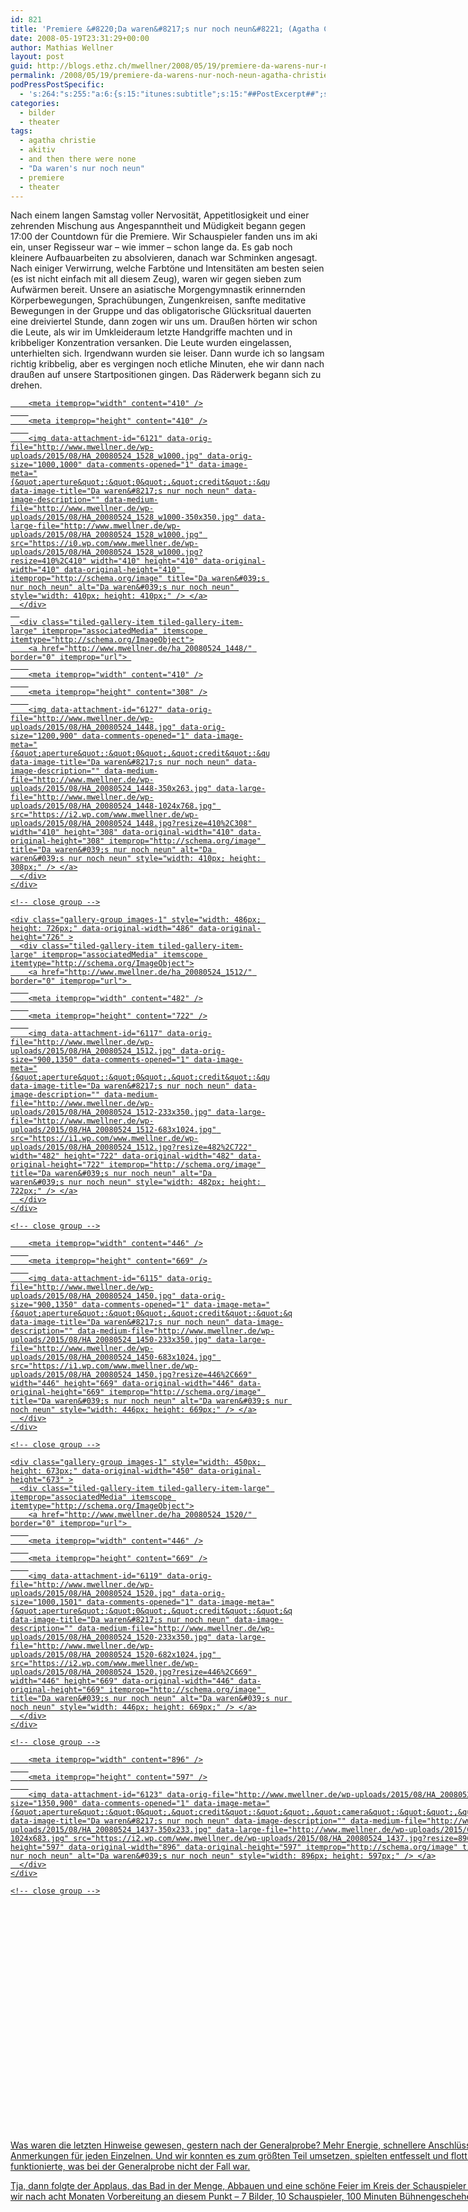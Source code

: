 ```yaml
---
id: 821
title: 'Premiere &#8220;Da waren&#8217;s nur noch neun&#8221; (Agatha Christie)'
date: 2008-05-19T23:31:29+00:00
author: Mathias Wellner
layout: post
guid: http://blogs.ethz.ch/mwellner/2008/05/19/premiere-da-warens-nur-noch-neun-agatha-christie/
permalink: /2008/05/19/premiere-da-warens-nur-noch-neun-agatha-christie/
podPressPostSpecific:
  - 's:264:"s:255:"a:6:{s:15:"itunes:subtitle";s:15:"##PostExcerpt##";s:14:"itunes:summary";s:15:"##PostExcerpt##";s:15:"itunes:keywords";s:17:"##WordPressCats##";s:13:"itunes:author";s:10:"##Global##";s:15:"itunes:explicit";s:7:"Default";s:12:"itunes:block";s:7:"Default";}";";'
categories:
  - bilder
  - theater
tags:
  - agatha christie
  - akitiv
  - and then there were none
  - "Da waren's nur noch neun"
  - premiere
  - theater
---
```

Nach einem langen Samstag voller Nervosität, Appetitlosigkeit und einer zehrenden Mischung aus Angespanntheit und Müdigkeit begann gegen 17:00 der Countdown für die Premiere. Wir Schauspieler fanden uns im aki ein, unser Regisseur war &#8211; wie immer &#8211; schon lange da. Es gab noch kleinere Aufbauarbeiten zu absolvieren, danach war Schminken angesagt. Nach einiger Verwirrung, welche Farbtöne und Intensitäten am besten seien (es ist nicht einfach mit all diesem Zeug), waren wir gegen sieben zum Aufwärmen bereit. Unsere an asiatische Morgengymnastik erinnernden Körperbewegungen, Sprachübungen, Zungenkreisen, sanfte meditative Bewegungen in der Gruppe und das obligatorische Glücksritual dauerten eine dreiviertel Stunde, dann zogen wir uns um. Draußen hörten wir schon die Leute, als wir im Umkleideraum letzte Handgriffe machten und in kribbeliger Konzentration versanken. Die Leute wurden eingelassen, unterhielten sich. Irgendwann wurden sie leiser. Dann wurde ich so langsam richtig kribbelig, aber es vergingen noch etliche Minuten, ehe wir dann nach draußen auf unsere Startpositionen gingen. Das Räderwerk begann sich zu drehen.

<div class="tiled-gallery type-rectangular tiled-gallery-unresized" data-original-width="900" data-carousel-extra='{&quot;blog_id&quot;:1,&quot;permalink&quot;:&quot;http:\/\/www.mwellner.de\/2008\/05\/19\/premiere-da-warens-nur-noch-neun-agatha-christie\/&quot;,&quot;likes_blog_id&quot;:&quot;9056871&quot;}' itemscope itemtype="http://schema.org/ImageGallery" >
  <div class="gallery-row" style="width: 900px; height: 726px;" data-original-width="900" data-original-height="726" >
    <div class="gallery-group images-2" style="width: 414px; height: 726px;" data-original-width="414" data-original-height="726" >
      <div class="tiled-gallery-item tiled-gallery-item-large" itemprop="associatedMedia" itemscope itemtype="http://schema.org/ImageObject">
        <a href="http://www.mwellner.de/ha_20080524_1528_w1000/" border="0" itemprop="url"> 
        
        <meta itemprop="width" content="410" />
        
        <meta itemprop="height" content="410" />
        
        <img data-attachment-id="6121" data-orig-file="http://www.mwellner.de/wp-uploads/2015/08/HA_20080524_1528_w1000.jpg" data-orig-size="1000,1000" data-comments-opened="1" data-image-meta="{&quot;aperture&quot;:&quot;0&quot;,&quot;credit&quot;:&quot;&quot;,&quot;camera&quot;:&quot;&quot;,&quot;caption&quot;:&quot;&quot;,&quot;created_timestamp&quot;:&quot;0&quot;,&quot;copyright&quot;:&quot;&quot;,&quot;focal_length&quot;:&quot;0&quot;,&quot;iso&quot;:&quot;0&quot;,&quot;shutter_speed&quot;:&quot;0&quot;,&quot;title&quot;:&quot;&quot;,&quot;orientation&quot;:&quot;0&quot;}" data-image-title="Da waren&#8217;s nur noch neun" data-image-description="" data-medium-file="http://www.mwellner.de/wp-uploads/2015/08/HA_20080524_1528_w1000-350x350.jpg" data-large-file="http://www.mwellner.de/wp-uploads/2015/08/HA_20080524_1528_w1000.jpg" src="https://i0.wp.com/www.mwellner.de/wp-uploads/2015/08/HA_20080524_1528_w1000.jpg?resize=410%2C410" width="410" height="410" data-original-width="410" data-original-height="410" itemprop="http://schema.org/image" title="Da waren&#039;s nur noch neun" alt="Da waren&#039;s nur noch neun" style="width: 410px; height: 410px;" /> </a>
      </div>
      
      <div class="tiled-gallery-item tiled-gallery-item-large" itemprop="associatedMedia" itemscope itemtype="http://schema.org/ImageObject">
        <a href="http://www.mwellner.de/ha_20080524_1448/" border="0" itemprop="url"> 
        
        <meta itemprop="width" content="410" />
        
        <meta itemprop="height" content="308" />
        
        <img data-attachment-id="6127" data-orig-file="http://www.mwellner.de/wp-uploads/2015/08/HA_20080524_1448.jpg" data-orig-size="1200,900" data-comments-opened="1" data-image-meta="{&quot;aperture&quot;:&quot;0&quot;,&quot;credit&quot;:&quot;&quot;,&quot;camera&quot;:&quot;&quot;,&quot;caption&quot;:&quot;&quot;,&quot;created_timestamp&quot;:&quot;0&quot;,&quot;copyright&quot;:&quot;&quot;,&quot;focal_length&quot;:&quot;0&quot;,&quot;iso&quot;:&quot;0&quot;,&quot;shutter_speed&quot;:&quot;0&quot;,&quot;title&quot;:&quot;&quot;,&quot;orientation&quot;:&quot;0&quot;}" data-image-title="Da waren&#8217;s nur noch neun" data-image-description="" data-medium-file="http://www.mwellner.de/wp-uploads/2015/08/HA_20080524_1448-350x263.jpg" data-large-file="http://www.mwellner.de/wp-uploads/2015/08/HA_20080524_1448-1024x768.jpg" src="https://i2.wp.com/www.mwellner.de/wp-uploads/2015/08/HA_20080524_1448.jpg?resize=410%2C308" width="410" height="308" data-original-width="410" data-original-height="308" itemprop="http://schema.org/image" title="Da waren&#039;s nur noch neun" alt="Da waren&#039;s nur noch neun" style="width: 410px; height: 308px;" /> </a>
      </div>
    </div>
    
    <!-- close group -->
    
    <div class="gallery-group images-1" style="width: 486px; height: 726px;" data-original-width="486" data-original-height="726" >
      <div class="tiled-gallery-item tiled-gallery-item-large" itemprop="associatedMedia" itemscope itemtype="http://schema.org/ImageObject">
        <a href="http://www.mwellner.de/ha_20080524_1512/" border="0" itemprop="url"> 
        
        <meta itemprop="width" content="482" />
        
        <meta itemprop="height" content="722" />
        
        <img data-attachment-id="6117" data-orig-file="http://www.mwellner.de/wp-uploads/2015/08/HA_20080524_1512.jpg" data-orig-size="900,1350" data-comments-opened="1" data-image-meta="{&quot;aperture&quot;:&quot;0&quot;,&quot;credit&quot;:&quot;&quot;,&quot;camera&quot;:&quot;&quot;,&quot;caption&quot;:&quot;&quot;,&quot;created_timestamp&quot;:&quot;0&quot;,&quot;copyright&quot;:&quot;&quot;,&quot;focal_length&quot;:&quot;0&quot;,&quot;iso&quot;:&quot;0&quot;,&quot;shutter_speed&quot;:&quot;0&quot;,&quot;title&quot;:&quot;&quot;,&quot;orientation&quot;:&quot;0&quot;}" data-image-title="Da waren&#8217;s nur noch neun" data-image-description="" data-medium-file="http://www.mwellner.de/wp-uploads/2015/08/HA_20080524_1512-233x350.jpg" data-large-file="http://www.mwellner.de/wp-uploads/2015/08/HA_20080524_1512-683x1024.jpg" src="https://i1.wp.com/www.mwellner.de/wp-uploads/2015/08/HA_20080524_1512.jpg?resize=482%2C722" width="482" height="722" data-original-width="482" data-original-height="722" itemprop="http://schema.org/image" title="Da waren&#039;s nur noch neun" alt="Da waren&#039;s nur noch neun" style="width: 482px; height: 722px;" /> </a>
      </div>
    </div>
    
    <!-- close group -->
  </div>
  
  <!-- close row -->
  
  <div class="gallery-row" style="width: 900px; height: 673px;" data-original-width="900" data-original-height="673" >
    <div class="gallery-group images-1" style="width: 450px; height: 673px;" data-original-width="450" data-original-height="673" >
      <div class="tiled-gallery-item tiled-gallery-item-large" itemprop="associatedMedia" itemscope itemtype="http://schema.org/ImageObject">
        <a href="http://www.mwellner.de/ha_20080524_1450/" border="0" itemprop="url"> 
        
        <meta itemprop="width" content="446" />
        
        <meta itemprop="height" content="669" />
        
        <img data-attachment-id="6115" data-orig-file="http://www.mwellner.de/wp-uploads/2015/08/HA_20080524_1450.jpg" data-orig-size="900,1350" data-comments-opened="1" data-image-meta="{&quot;aperture&quot;:&quot;0&quot;,&quot;credit&quot;:&quot;&quot;,&quot;camera&quot;:&quot;&quot;,&quot;caption&quot;:&quot;&quot;,&quot;created_timestamp&quot;:&quot;0&quot;,&quot;copyright&quot;:&quot;&quot;,&quot;focal_length&quot;:&quot;0&quot;,&quot;iso&quot;:&quot;0&quot;,&quot;shutter_speed&quot;:&quot;0&quot;,&quot;title&quot;:&quot;&quot;,&quot;orientation&quot;:&quot;0&quot;}" data-image-title="Da waren&#8217;s nur noch neun" data-image-description="" data-medium-file="http://www.mwellner.de/wp-uploads/2015/08/HA_20080524_1450-233x350.jpg" data-large-file="http://www.mwellner.de/wp-uploads/2015/08/HA_20080524_1450-683x1024.jpg" src="https://i1.wp.com/www.mwellner.de/wp-uploads/2015/08/HA_20080524_1450.jpg?resize=446%2C669" width="446" height="669" data-original-width="446" data-original-height="669" itemprop="http://schema.org/image" title="Da waren&#039;s nur noch neun" alt="Da waren&#039;s nur noch neun" style="width: 446px; height: 669px;" /> </a>
      </div>
    </div>
    
    <!-- close group -->
    
    <div class="gallery-group images-1" style="width: 450px; height: 673px;" data-original-width="450" data-original-height="673" >
      <div class="tiled-gallery-item tiled-gallery-item-large" itemprop="associatedMedia" itemscope itemtype="http://schema.org/ImageObject">
        <a href="http://www.mwellner.de/ha_20080524_1520/" border="0" itemprop="url"> 
        
        <meta itemprop="width" content="446" />
        
        <meta itemprop="height" content="669" />
        
        <img data-attachment-id="6119" data-orig-file="http://www.mwellner.de/wp-uploads/2015/08/HA_20080524_1520.jpg" data-orig-size="1000,1501" data-comments-opened="1" data-image-meta="{&quot;aperture&quot;:&quot;0&quot;,&quot;credit&quot;:&quot;&quot;,&quot;camera&quot;:&quot;&quot;,&quot;caption&quot;:&quot;&quot;,&quot;created_timestamp&quot;:&quot;0&quot;,&quot;copyright&quot;:&quot;&quot;,&quot;focal_length&quot;:&quot;0&quot;,&quot;iso&quot;:&quot;0&quot;,&quot;shutter_speed&quot;:&quot;0&quot;,&quot;title&quot;:&quot;&quot;,&quot;orientation&quot;:&quot;0&quot;}" data-image-title="Da waren&#8217;s nur noch neun" data-image-description="" data-medium-file="http://www.mwellner.de/wp-uploads/2015/08/HA_20080524_1520-233x350.jpg" data-large-file="http://www.mwellner.de/wp-uploads/2015/08/HA_20080524_1520-682x1024.jpg" src="https://i2.wp.com/www.mwellner.de/wp-uploads/2015/08/HA_20080524_1520.jpg?resize=446%2C669" width="446" height="669" data-original-width="446" data-original-height="669" itemprop="http://schema.org/image" title="Da waren&#039;s nur noch neun" alt="Da waren&#039;s nur noch neun" style="width: 446px; height: 669px;" /> </a>
      </div>
    </div>
    
    <!-- close group -->
  </div>
  
  <!-- close row -->
  
  <div class="gallery-row" style="width: 900px; height: 601px;" data-original-width="900" data-original-height="601" >
    <div class="gallery-group images-1" style="width: 900px; height: 601px;" data-original-width="900" data-original-height="601" >
      <div class="tiled-gallery-item tiled-gallery-item-large" itemprop="associatedMedia" itemscope itemtype="http://schema.org/ImageObject">
        <a href="http://www.mwellner.de/ha_20080524_1437/" border="0" itemprop="url"> 
        
        <meta itemprop="width" content="896" />
        
        <meta itemprop="height" content="597" />
        
        <img data-attachment-id="6123" data-orig-file="http://www.mwellner.de/wp-uploads/2015/08/HA_20080524_1437.jpg" data-orig-size="1350,900" data-comments-opened="1" data-image-meta="{&quot;aperture&quot;:&quot;0&quot;,&quot;credit&quot;:&quot;&quot;,&quot;camera&quot;:&quot;&quot;,&quot;caption&quot;:&quot;&quot;,&quot;created_timestamp&quot;:&quot;0&quot;,&quot;copyright&quot;:&quot;&quot;,&quot;focal_length&quot;:&quot;0&quot;,&quot;iso&quot;:&quot;0&quot;,&quot;shutter_speed&quot;:&quot;0&quot;,&quot;title&quot;:&quot;&quot;,&quot;orientation&quot;:&quot;0&quot;}" data-image-title="Da waren&#8217;s nur noch neun" data-image-description="" data-medium-file="http://www.mwellner.de/wp-uploads/2015/08/HA_20080524_1437-350x233.jpg" data-large-file="http://www.mwellner.de/wp-uploads/2015/08/HA_20080524_1437-1024x683.jpg" src="https://i2.wp.com/www.mwellner.de/wp-uploads/2015/08/HA_20080524_1437.jpg?resize=896%2C597" width="896" height="597" data-original-width="896" data-original-height="597" itemprop="http://schema.org/image" title="Da waren&#039;s nur noch neun" alt="Da waren&#039;s nur noch neun" style="width: 896px; height: 597px;" /> </a>
      </div>
    </div>
    
    <!-- close group -->
  </div>
  
  <!-- close row -->
</div>

Was waren die letzten Hinweise gewesen, gestern nach der Generalprobe? Mehr Energie, schnellere Anschlüsse und ein paar kleinere Anmerkungen für jeden Einzelnen. Und wir konnten es zum größten Teil umsetzen, spielten entfesselt und flott. Sogar die Pistole funktionierte, was bei der Generalprobe nicht der Fall war.

Tja, dann folgte der Applaus, das Bad in der Menge, Abbauen und eine schöne Feier im Kreis der Schauspieler und Beteiligten. So sind wir nach acht Monaten Vorbereitung an diesem Punkt &#8211; 7 Bilder, 10 Schauspieler, 100 Minuten Bühnengeschehen.